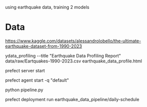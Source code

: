 using earthquake data, training 2 models
# Data
https://www.kaggle.com/datasets/alessandrolobello/the-ultimate-earthquake-dataset-from-1990-2023


ydata_profiling --title "Earthquake Data Profiling Report" data/raw/Eartquakes-1990-2023.csv earthquake_data_profile.html


prefect server start

prefect agent start -q "default"

python pipeline.py

prefect deployment run earthquake_data_pipeline/daily-schedule